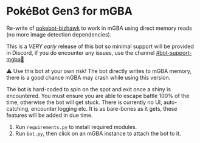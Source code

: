 # PokéBot Gen3 for mGBA

Re-write of [pokebot-bizhawk](https://github.com/40Cakes/pokebot-bizhawk) to work in mGBA using direct memory reads (no more image detection dependencies).

This is a *VERY early* release of this bot so minimal support will be provided in Discord, if you do encounter any issues, use the channel [#bot-support-mgba🧪](https://discord.com/channels/1057088810950860850/1139190426834833528)

⚠ Use this bot at your own risk! The bot directly writes to mGBA memory, there is a good chance mGBA may crash while using this version.

The bot is hard-coded to spin on the spot and exit once a shiny is encountered. You must ensure you are able to escape battle 100% of the time, otherwise the bot will get stuck. There is currently no UI, auto-catching, encounter logging etc. It is as bare-bones as it gets, these features will be added in due time.

1. Run `requirements.py` to install required modules.
2. Run `bot.py`, then click on an mGBA instance to attach the bot to it.